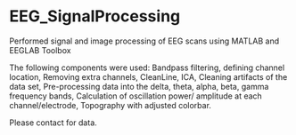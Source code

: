 # EEG_SignalProcessing
Performed signal and image processing of EEG scans using MATLAB and EEGLAB Toolbox

The following components were used: Bandpass filtering, defining channel location, Removing extra channels, CleanLine, ICA, Cleaning artifacts of the data set, Pre-processing data into the delta, theta, alpha, beta, gamma frequency bands, Calculation of oscillation power/ amplitude at each channel/electrode, Topography with adjusted colorbar.

Please contact for data.


